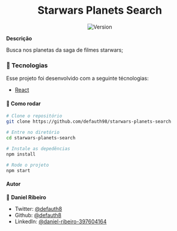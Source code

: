 <h1 align="center">Starwars Planets Search</h1>
<p align="center">
  <img alt="Version" src="https://img.shields.io/badge/version-0.1.0-blue.svg?cacheSeconds=2592000" />
  <a href="https://twitter.com/defauth8" target="_blank">
  </a>
</p>

**Descrição**

Busca nos planetas da saga de filmes starwars;

### :nut_and_bolt: Tecnologias

Esse projeto foi desenvolvido com a seguinte técnologias:

- [React][reactjs]

[reactjs]: https://reactjs.org

#### :thinking: Como rodar

```bash
# Clone o repositório
git clone https://github.com/defauth98/starwars-planets-search

# Entre no diretório
cd starwars-planets-search

# Instale as depedências
npm install

# Rode o projeto
npm start
```

#### Autor

👤 **Daniel Ribeiro**

- Twitter: [@defauth8](https://twitter.com/defauth8)
- Github: [@defauth8](https://github.com/defauth98)
- LinkedIn: [@daniel-ribeiro-397604164](https://linkedin.com/in/daniel-ribeiro-397604164)
